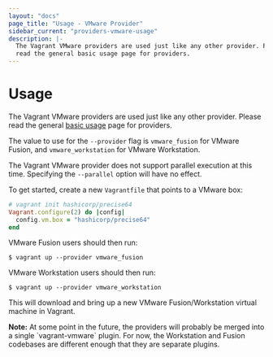 ```yaml
---
layout: "docs"
page_title: "Usage - VMware Provider"
sidebar_current: "providers-vmware-usage"
description: |-
  The Vagrant VMware providers are used just like any other provider. Please
  read the general basic usage page for providers.
---
```


# Usage

The Vagrant VMware providers are used just like any other provider. Please
read the general [basic usage](/docs/providers/basic_usage.html) page for
providers.

The value to use for the `--provider` flag is `vmware_fusion` for VMware
Fusion, and `vmware_workstation` for VMware Workstation.

The Vagrant VMware provider does not support parallel execution at this time.
Specifying the `--parallel` option will have no effect.

To get started, create a new `Vagrantfile` that points to a VMware box:

```ruby
# vagrant init hashicorp/precise64
Vagrant.configure(2) do |config|
  config.vm.box = "hashicorp/precise64"
end
```

VMware Fusion users should then run:

```shell
$ vagrant up --provider vmware_fusion
```

VMware Workstation users should then run:

```shell
$ vagrant up --provider vmware_workstation
```

This will download and bring up a new VMware Fusion/Workstation virtual machine
in Vagrant.

<div class="alert alert-info">
  <strong>Note:</strong> At some point in the future, the providers
  will probably be merged into a single `vagrant-vmware` plugin. For now,
  the Workstation and Fusion codebases are different enough that they
  are separate plugins.
</div>
